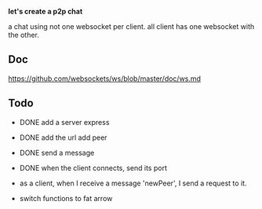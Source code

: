 
**let's create a p2p chat**

a chat using not one websocket per client.
all client has one websocket with the other.

## Doc

https://github.com/websockets/ws/blob/master/doc/ws.md


## Todo

- DONE add a server express
- DONE add the url add peer
- DONE send a message
- DONE when the client connects, send its port
- as a client, when I receive a message 'newPeer', I send a request to it.

- switch functions to fat arrow
